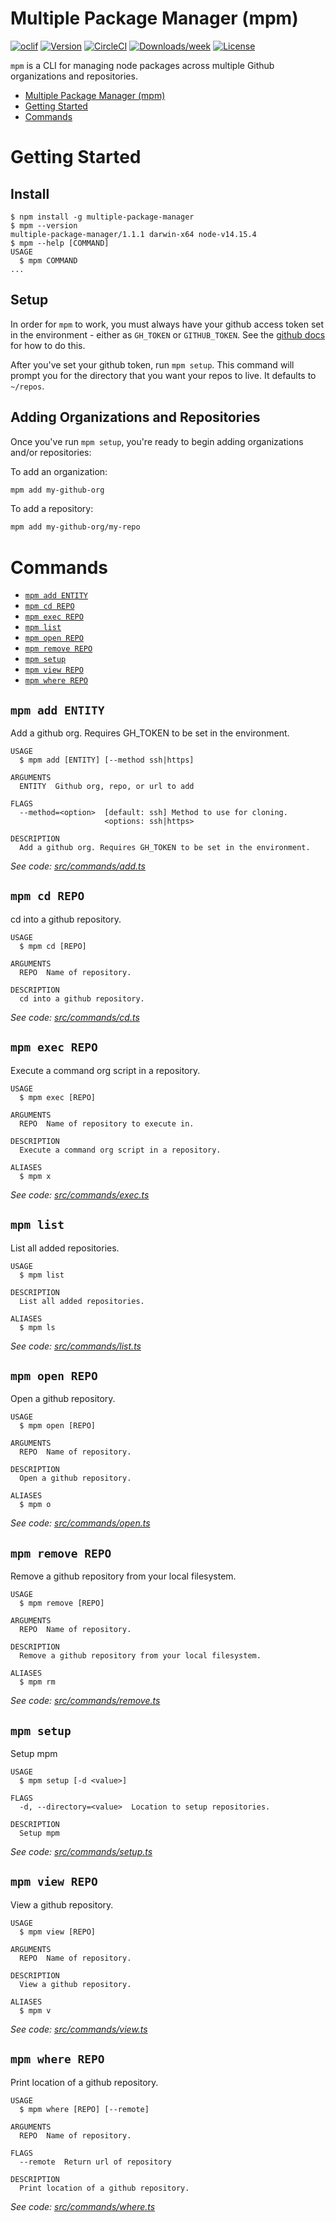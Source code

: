 # Multiple Package Manager (mpm)

[![oclif](https://img.shields.io/badge/cli-oclif-brightgreen.svg)](https://oclif.io)
[![Version](https://img.shields.io/npm/v/multiple-package-manager.svg)](https://npmjs.org/package/multiple-package-manager) [![CircleCI](https://circleci.com/gh/mdonnalley/multiple-package-manager/tree/main.svg?style=shield)](https://circleci.com/gh/mdonnalley/multiple-package-manager/tree/main) [![Downloads/week](https://img.shields.io/npm/dw/multiple-package-manager.svg)](https://npmjs.org/package/multiple-package-manager) [![License](https://img.shields.io/badge/License-BSD%203--Clause-brightgreen.svg)](https://raw.githubusercontent.com/mdonnalley/multiple-package-manager/main/LICENSE.txt)

`mpm` is a CLI for managing node packages across multiple Github organizations and repositories.

<!-- toc -->
* [Multiple Package Manager (mpm)](#multiple-package-manager-mpm)
* [Getting Started](#getting-started)
* [Commands](#commands)
<!-- tocstop -->

# Getting Started

## Install

```sh-session
$ npm install -g multiple-package-manager
$ mpm --version
multiple-package-manager/1.1.1 darwin-x64 node-v14.15.4
$ mpm --help [COMMAND]
USAGE
  $ mpm COMMAND
...
```

## Setup

In order for `mpm` to work, you must always have your github access token set in the environment - either as `GH_TOKEN` or `GITHUB_TOKEN`. See the [github docs](https://docs.github.com/en/github/authenticating-to-github/keeping-your-account-and-data-secure/creating-a-personal-access-token) for how to do this.

After you've set your github token, run `mpm setup`. This command will prompt you for the directory that you want your repos to live. It defaults to `~/repos`.

## Adding Organizations and Repositories

Once you've run `mpm setup`, you're ready to begin adding organizations and/or repositories:

To add an organization:

```bash
mpm add my-github-org
```

To add a repository:

```bash
mpm add my-github-org/my-repo
```

# Commands

<!-- commands -->
* [`mpm add ENTITY`](#mpm-add-entity)
* [`mpm cd REPO`](#mpm-cd-repo)
* [`mpm exec REPO`](#mpm-exec-repo)
* [`mpm list`](#mpm-list)
* [`mpm open REPO`](#mpm-open-repo)
* [`mpm remove REPO`](#mpm-remove-repo)
* [`mpm setup`](#mpm-setup)
* [`mpm view REPO`](#mpm-view-repo)
* [`mpm where REPO`](#mpm-where-repo)

## `mpm add ENTITY`

Add a github org. Requires GH_TOKEN to be set in the environment.

```
USAGE
  $ mpm add [ENTITY] [--method ssh|https]

ARGUMENTS
  ENTITY  Github org, repo, or url to add

FLAGS
  --method=<option>  [default: ssh] Method to use for cloning.
                     <options: ssh|https>

DESCRIPTION
  Add a github org. Requires GH_TOKEN to be set in the environment.
```

_See code: [src/commands/add.ts](https://github.com/mdonnalley/multiple-package-manager/blob/v1.1.1/src/commands/add.ts)_

## `mpm cd REPO`

cd into a github repository.

```
USAGE
  $ mpm cd [REPO]

ARGUMENTS
  REPO  Name of repository.

DESCRIPTION
  cd into a github repository.
```

_See code: [src/commands/cd.ts](https://github.com/mdonnalley/multiple-package-manager/blob/v1.1.1/src/commands/cd.ts)_

## `mpm exec REPO`

Execute a command org script in a repository.

```
USAGE
  $ mpm exec [REPO]

ARGUMENTS
  REPO  Name of repository to execute in.

DESCRIPTION
  Execute a command org script in a repository.

ALIASES
  $ mpm x
```

_See code: [src/commands/exec.ts](https://github.com/mdonnalley/multiple-package-manager/blob/v1.1.1/src/commands/exec.ts)_

## `mpm list`

List all added repositories.

```
USAGE
  $ mpm list

DESCRIPTION
  List all added repositories.

ALIASES
  $ mpm ls
```

_See code: [src/commands/list.ts](https://github.com/mdonnalley/multiple-package-manager/blob/v1.1.1/src/commands/list.ts)_

## `mpm open REPO`

Open a github repository.

```
USAGE
  $ mpm open [REPO]

ARGUMENTS
  REPO  Name of repository.

DESCRIPTION
  Open a github repository.

ALIASES
  $ mpm o
```

_See code: [src/commands/open.ts](https://github.com/mdonnalley/multiple-package-manager/blob/v1.1.1/src/commands/open.ts)_

## `mpm remove REPO`

Remove a github repository from your local filesystem.

```
USAGE
  $ mpm remove [REPO]

ARGUMENTS
  REPO  Name of repository.

DESCRIPTION
  Remove a github repository from your local filesystem.

ALIASES
  $ mpm rm
```

_See code: [src/commands/remove.ts](https://github.com/mdonnalley/multiple-package-manager/blob/v1.1.1/src/commands/remove.ts)_

## `mpm setup`

Setup mpm

```
USAGE
  $ mpm setup [-d <value>]

FLAGS
  -d, --directory=<value>  Location to setup repositories.

DESCRIPTION
  Setup mpm
```

_See code: [src/commands/setup.ts](https://github.com/mdonnalley/multiple-package-manager/blob/v1.1.1/src/commands/setup.ts)_

## `mpm view REPO`

View a github repository.

```
USAGE
  $ mpm view [REPO]

ARGUMENTS
  REPO  Name of repository.

DESCRIPTION
  View a github repository.

ALIASES
  $ mpm v
```

_See code: [src/commands/view.ts](https://github.com/mdonnalley/multiple-package-manager/blob/v1.1.1/src/commands/view.ts)_

## `mpm where REPO`

Print location of a github repository.

```
USAGE
  $ mpm where [REPO] [--remote]

ARGUMENTS
  REPO  Name of repository.

FLAGS
  --remote  Return url of repository

DESCRIPTION
  Print location of a github repository.
```

_See code: [src/commands/where.ts](https://github.com/mdonnalley/multiple-package-manager/blob/v1.1.1/src/commands/where.ts)_
<!-- commandsstop -->
